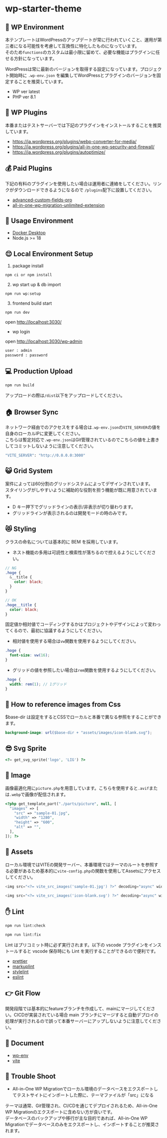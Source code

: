 # wp-starter-theme

## 🛜 WP Environment

本テンプレートはWordPressのアップデートが常に行われていくこと、運用が第三者になる可能性を考慮して互換性に特化したものになっています。<br>
そのため`functions`のカスタムは最小限に留めて、必要な機能はプラグインに任せる方針になっています。

WordPressは常に最新のバージョンを取得する設定になっています。プロジェクト開始時に `.wp-env.json` を編集してWordPressとプラグインのバージョンを固定することを推奨しています。

- WP ver latest
- PHP ver 8.1

## 🔧 WP Plugins

本番またはテストサーバーでは下記のプラグインをインストールすることを推奨しています。

- https://ja.wordpress.org/plugins/webp-converter-for-media/
- https://ja.wordpress.org/plugins/all-in-one-wp-security-and-firewall/
- https://ja.wordpress.org/plugins/autoptimize/

## 💰 Paid Plugins

下記の有料のプラグインを使用したい場合は運用者に連絡をしてください。リンクがダウンロードできるようになるので `/plugins`配下に設置してください。

- [advanced-custom-fields-pro](https://bitbucket.org/lig-admin/lig-wordpress-plugins/src/master/admin-columns-pro/)
- [all-in-one-wp-migration-unlimited-extension](https://bitbucket.org/lig-admin/lig-wordpress-plugins/src/master/all-in-one-wp-migration-unlimited-extension/)

## 🐶 Usage Environment

- [Docker Desktop](https://hub.docker.com/editions/community/docker-ce-desktop-mac/)
- Node.js >= 18

## 😌 Local Environment Setup

1. package install

```bash
npm ci or npm install
```

2. wp start up & db import

```bash
npm run wp:setup
```

3. frontend build start

```bash
npm run dev
```

open <http://localhost:3030/>

- wp login

open <http://localhost:3030/wp-admin>

```bash
user : admin
password : password
```

## 💻 Production Upload

```bash
npm run build
```

アップロードの際は`/dist`以下をアップロードしてください。

## 🏠 Browser Sync

ネットワーク経由でのアクセスをする場合は`.wp-env.json`の`VITE_SERVER`の値を自身のローカルIPに変更してください。<br>
こちらは暫定対応で`.wp-env.json`はGit管理されているのでこちらの値を上書きしてコミットしないように注意してください。

```bash
"VITE_SERVER": "http://0.0.0.0:3000"
```

## 😺 Grid System

案件によっては60分割のグリッドシステムによってデザインされています。<br>
スタイリングがしやすいように補助的な役割を担う機能が既に用意されています。

- D キー押下でグリッドラインの表示/非表示が切り替わります。
- グリッドラインが表示されるのは開発モードの時のみです。

## 😻 Styling

クラスの命名については基本的に BEM を採用しています。

- ネスト機能の多用は可読性と検索性が落ちるので控えるようにしてください。

```scss
// NG
.hoge {
  &__title {
    color: black;
  }
}

// OK
.hoge__title {
  color: black;
}
```

固定値か相対値でコーディングするかはプロジェクトやデザインによって変わってくるので、最初に協議するようにしてください。

- 相対値を使用する場合は`vw`関数を使用するようにしてください。

```scss
.hoge {
  font-size: vw(16);
}
```

- グリッドの値を参照したい場合は`rem`関数を使用するようにしてください。

```scss
.hoge {
  width: rem(1); // 1グリッド
}
```

## 🌙 How to reference images from Css

$base-dir は設定をするとCSSでローカルと本番で異なる参照をすることができます。

```scss
background-image: url($base-dir + "assets/images/icon-blank.svg");
```

## 😎 Svg Sprite

```php
<?= get_svg_sprite('logo', 'LIG') ?>
```

## 👟 Image

画像最適化用に`picture.php`を用意しています。こちらを使用すると`.avif`または`.webp`で画像が配信されます。

```php
<?php get_template_part("./parts/picture", null, [
  "images" => [
    "src" => "sample-01.jpg",
    "width" => "1280",
    "height" => "600",
    "alt" => "",
  ],
]); ?>
```

## 🍰 Assets

ローカル環境ではVITEの開発サーバー、本番環境ではテーマのルートを参照する必要があるため基本的に`vite-config.php`の関数を使用してAssetsにアクセスしてください。

```php
<img src="<?= vite_src_images('sample-01.jpg') ?>" decoding="async" width="1280" height="800" alt="">
```

```php
<img src="<?= vite_src_images('icon-blank.svg') ?>" decoding="async" width="30" height="30" alt="">
```

## ✋ Lint

```bash
npm run lint:check
```

```bash
npm run lint:fix
```

Lint はプリコミット時に必ず実行されます。以下の vscode プラグインをインストールすると vscode 保存時にも Lint を実行することができるので便利です。

- [prettier](https://marketplace.visualstudio.com/items?itemName=esbenp.prettier-vscode)
- [markuplint](https://marketplace.visualstudio.com/items?itemName=yusukehirao.vscode-markuplint)
- [stylelint](https://marketplace.visualstudio.com/items?itemName=stylelint.vscode-stylelint)
- [eslint](https://marketplace.visualstudio.com/items?itemName=dbaeumer.vscode-eslint)

## 👉 Git Flow

開発段階では基本的にfeatureブランチを作成して、mainにマージしてください。CICDが実装されている場合 main ブランチにマージすると自動デプロイの処理が実行されるので誤って本番サーバーにアップしないように注意してください。

## 👀 Document

- [wp-env](https://ja.wordpress.org/team/handbook/block-editor/reference-guides/packages/packages-env/)
- [vite](https://ja.vitejs.dev/)

## 🚨 Trouble Shoot

- All-in-One WP Migrationでローカル環境のデータベースをエクスポートしてテストサイトにインポートした際に、テーマファイルが「src」になる

テーマは通常、Git管理され、CI/CDを通じてデプロイされるため、All-in-One WP Migrationのエクスポートに含めない方が良いです。<br>データベースのバックアップや移行が主な目的であれば、All-in-One WP Migrationでデータベースのみをエクスポートし、インポートすることが推奨されます。